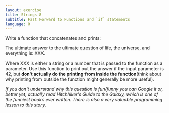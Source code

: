 ```yaml
---
layout: exercise 
title: Strings 8
subtitle: Fast Forward to Functions and `if` statements
language: R
---
```


Write a function that concatenates and prints:

The ultimate answer to the ultimate question of life, the universe, and
everything is: XXX.

Where XXX is either a string or a number that is passed to the function
as a parameter. Use this function to print out the answer if the input parameter 
is 42, but **don't actually do the printing from inside the function**(think
about why printing from outside the function might generally be more useful).

*If you don't understand why this question is fun/funny you can Google
it or, better yet, actually read Hitchhiker's Guide to the Galaxy, which
is one of the funniest books ever written. There is also a very valuable
programming lesson to this story.*
